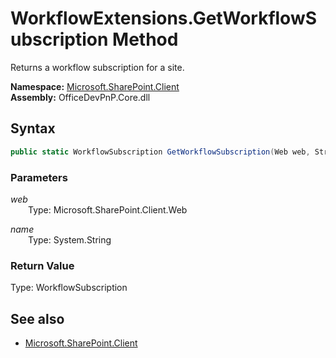 # WorkflowExtensions.GetWorkflowSubscription Method  
Returns a workflow subscription for a site.  

**Namespace:** [Microsoft.SharePoint.Client](Microsoft.SharePoint.Client.md)  
**Assembly:** OfficeDevPnP.Core.dll  
## Syntax
```C#
public static WorkflowSubscription GetWorkflowSubscription(Web web, String name)
```
### Parameters
*web*  
&emsp;&emsp;Type: Microsoft.SharePoint.Client.Web  

*name*  
&emsp;&emsp;Type: System.String  

### Return Value
Type: WorkflowSubscription  


## See also
- [Microsoft.SharePoint.Client](Microsoft.SharePoint.Client.md)
